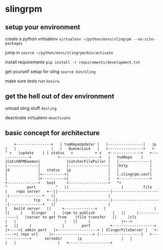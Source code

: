 slingrpm
========

setup your environment
----------------------

create a python virtualenv
`virtualenv ~/python/envs/slingrpm --no-site-packages`

jump in
`source ~/python/envs/slingrpm/bin/activate`

install requirements
`pip install -r requirements/development.txt`

get yourself setup for sling
`source bin/sling`

make sure tests run
`konira`

get the hell out of dev environment
-----------------------------------

unload sling stuff
`desling`

deactivate virtualenv
`deactivate`

basic concept for architecture
-----------------------------
`    
               +----------------+  
               | YumRepoUpdater |  
               |----------------|  
               |p               |  
               |                |  
               |   Queue/Lock   |  
               +----------------+  
                  +          ^ +  
                  |update    | | status  
                  v          + v  
      +--------------+   +--------------+            +------------------+  
      |   YumRepo    |   |CatchRPMDaemon|            |CatcherFilePuller |  
      |--------------|   |--------------|            |------------------|  
      |http          |   |d             |   status   |p                 |  
      |              |   |              |<----------+|                  |  
      |.slingrpm.conf|   |              |+---------->|                  |  
      +--------------+   +--------------+   host     +------------------+  
        ^+                        ^         port         ^  
        ||                        |         file         |    repo server  
     +--||------------------------|----------------------|---------------+  
        ||                        |                      |            tcp  
     +--||------------------------|----------------------|---------------+  
        ||                        |                      |   build server  
        ||     +--------------+   |                      |  
        ||     |    Slinger   |   |rpm to publish        |  
        ||     |--------------|   |server to get from    |file transfer  
        ||     |cli           |   |                      |  
        ||     |              |+--+                      v  
        ||     |              |        port         +-------------------+  
        |+---->| admin port   |<------------------+ | SlingerFileServer |  
        +-----+| repo url     |+------------------> |-------------------|  
               +--------------+      servedir       |p                  |  
                                                    |                   |  
                                                    |                   |  
                                                    +-------------------+  
`
